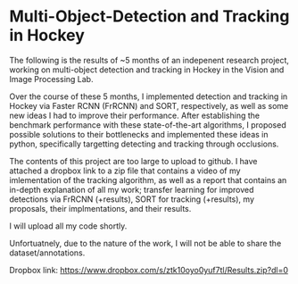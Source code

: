 # Multi-Object-Detection and Tracking in Hockey

The following is the results of ~5 months of an indepenent research project, working on multi-object detection and tracking in Hockey in the Vision and Image Processing Lab.

Over the course of these 5 months, I implemented detection and tracking in Hockey via Faster RCNN (FrRCNN) and SORT, respectively, as well as some new ideas I had to improve their performance. After establishing the benchmark performance with these state-of-the-art algorithms, I proposed possible solutions to their bottlenecks and implemented these ideas in python, specifically targetting detecting and tracking through occlusions. 

The contents of this project are too large to upload to github. I have attached a dropbox link to a zip file
that contains a video of my imlementation of the tracking algorithm, as well as a report that contains an in-depth explanation
of all my work; transfer learning for improved detections via FrRCNN (+results), SORT for tracking (+results), my proposals,
their implmentations, and their results. 

I will upload all my code shortly. 

Unfortuatnely, due to the nature of the work, I will not be able to share the dataset/annotations.

Dropbox link: https://www.dropbox.com/s/ztk10oyo0yuf7tl/Results.zip?dl=0


